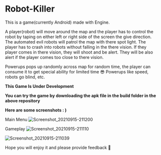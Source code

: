 # Robot-Killer

This is a game(currently Android) made with Engine.

A player(robot) will move around the map and the player has to control the robot by taping on either left or right side of the screen the give direction.
The automated evil robots will patrol the map with there spot light. The player has to crash into robots without falling in the there vision. 
If they player comes in there vision, they will shoot and be alert. They will be also alert if the player comes too close to there vision.

Powerups pops up randomly across map for random time, the player can consume it to get special ability for limited time 😎
Powerups like speed, robots go blind, etc.

**This Game Is Under Development**

**You can try the game by downloading the apk file in the build folder in the above repository**

**Here are some screenshots : )**

Main Menu
![Screenshot_20210915-211200](https://user-images.githubusercontent.com/27561129/133547237-1aba12eb-a3c7-47ed-8ae0-2683106747dc.png)

Gameplay
![Screenshot_20210915-211110](https://user-images.githubusercontent.com/27561129/133547255-6f4496c8-931e-42c5-9aa8-7a70c2d7c2aa.png)


![Screenshot_20210915-211039](https://user-images.githubusercontent.com/27561129/133547304-d8a42e3a-4d6a-4c5f-87cf-677e091c0e2b.png)

Hope you will enjoy it and please provide feedback 🙂


